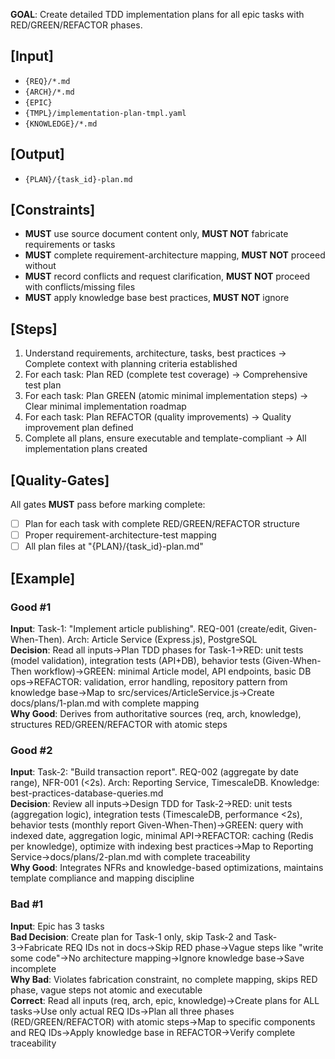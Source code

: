 **GOAL**: Create detailed TDD implementation plans for all epic tasks with RED/GREEN/REFACTOR phases.

## [Input]
- `{REQ}/*.md`
- `{ARCH}/*.md`
- `{EPIC}`
- `{TMPL}/implementation-plan-tmpl.yaml`
- `{KNOWLEDGE}/*.md`

## [Output]
- `{PLAN}/{task_id}-plan.md`

## [Constraints]
- **MUST** use source document content only, **MUST NOT** fabricate requirements or tasks
- **MUST** complete requirement-architecture mapping, **MUST NOT** proceed without
- **MUST** record conflicts and request clarification, **MUST NOT** proceed with conflicts/missing files
- **MUST** apply knowledge base best practices, **MUST NOT** ignore

## [Steps]
1. Understand requirements, architecture, tasks, best practices → Complete context with planning criteria established
2. For each task: Plan RED (complete test coverage) → Comprehensive test plan
3. For each task: Plan GREEN (atomic minimal implementation steps) → Clear minimal implementation roadmap
4. For each task: Plan REFACTOR (quality improvements) → Quality improvement plan defined
5. Complete all plans, ensure executable and template-compliant → All implementation plans created

## [Quality-Gates]
All gates **MUST** pass before marking complete:
- [ ] Plan for each task with complete RED/GREEN/REFACTOR structure
- [ ] Proper requirement-architecture-test mapping
- [ ] All plan files at "{PLAN}/{task_id}-plan.md"

## [Example]

### Good #1
**Input**: Task-1: "Implement article publishing". REQ-001 (create/edit, Given-When-Then). Arch: Article Service (Express.js), PostgreSQL  
**Decision**: Read all inputs→Plan TDD phases for Task-1→RED: unit tests (model validation), integration tests (API+DB), behavior tests (Given-When-Then workflow)→GREEN: minimal Article model, API endpoints, basic DB ops→REFACTOR: validation, error handling, repository pattern from knowledge base→Map to src/services/ArticleService.js→Create docs/plans/1-plan.md with complete mapping  
**Why Good**: Derives from authoritative sources (req, arch, knowledge), structures RED/GREEN/REFACTOR with atomic steps

### Good #2
**Input**: Task-2: "Build transaction report". REQ-002 (aggregate by date range), NFR-001 (<2s). Arch: Reporting Service, TimescaleDB. Knowledge: best-practices-database-queries.md  
**Decision**: Review all inputs→Design TDD for Task-2→RED: unit tests (aggregation logic), integration tests (TimescaleDB, performance <2s), behavior tests (monthly report Given-When-Then)→GREEN: query with indexed date, aggregation logic, minimal API→REFACTOR: caching (Redis per knowledge), optimize with indexing best practices→Map to Reporting Service→docs/plans/2-plan.md with complete traceability  
**Why Good**: Integrates NFRs and knowledge-based optimizations, maintains template compliance and mapping discipline

### Bad #1
**Input**: Epic has 3 tasks  
**Bad Decision**: Create plan for Task-1 only, skip Task-2 and Task-3→Fabricate REQ IDs not in docs→Skip RED phase→Vague steps like "write some code"→No architecture mapping→Ignore knowledge base→Save incomplete  
**Why Bad**: Violates fabrication constraint, no complete mapping, skips RED phase, vague steps not atomic and executable  
**Correct**: Read all inputs (req, arch, epic, knowledge)→Create plans for ALL tasks→Use only actual REQ IDs→Plan all three phases (RED/GREEN/REFACTOR) with atomic steps→Map to specific components and REQ IDs→Apply knowledge base in REFACTOR→Verify complete traceability
